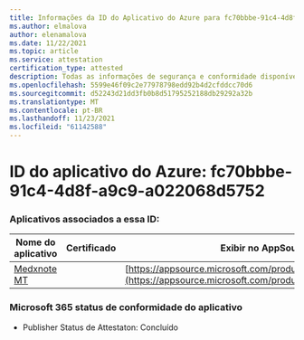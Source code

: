 ```yaml
---
title: Informações da ID do Aplicativo do Azure para fc70bbbe-91c4-4d8f-a9c9-a022068d5752
ms.author: elmalova
author: elenamalova
ms.date: 11/22/2021
ms.topic: article
ms.service: attestation
certification_type: attested
description: Todas as informações de segurança e conformidade disponíveis para fc70bbbe-91c4-4d8f-a9c9-a022068d5752.
ms.openlocfilehash: 5599e46f09c2e77978798edd92b4d2cfddcc70d6
ms.sourcegitcommit: d52243d21dd3fb0b8d51795252188db29292a32b
ms.translationtype: MT
ms.contentlocale: pt-BR
ms.lasthandoff: 11/23/2021
ms.locfileid: "61142588"
---
```

# <a name="azure-app-id-fc70bbbe-91c4-4d8f-a9c9-a022068d5752"></a>ID do aplicativo do Azure: fc70bbbe-91c4-4d8f-a9c9-a022068d5752


### <a name="apps-associated-with-this-id"></a>Aplicativos associados a essa ID:
| **Nome do aplicativo** | **Certificado** | **Exibir no AppSource** |
|--------------|---------------|-----------------------|
| [Medxnote MT](https://docs.microsoft.com/microsoft-365-app-certification/forward/WA200001823) |  | [https://appsource.microsoft.com/product/office/WA200001823](https://appsource.microsoft.com/product/office/WA200001823) |

### <a name="microsoft-365-app-compliance-status"></a>Microsoft 365 status de conformidade do aplicativo
- Publisher Status de Attestaton: Concluído
